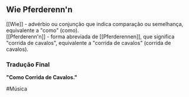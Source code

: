 ## Wie Pferderenn'n

[[Wie]] - advérbio ou conjunção que indica comparação ou semelhança, equivalente a "como" (como).  
[[Pferderenn'n]] - forma abreviada de [[Pferderennen]], que significa "corrida de cavalos", equivalente a "corrida de cavalos" (corrida de cavalos).  

### Tradução Final
**"Como Corrida de Cavalos."**

#Música